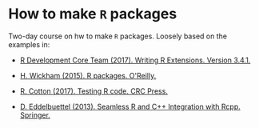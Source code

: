 # How to make `R` packages

Two-day course on hw to make `R` packages. Loosely based on the examples in:

* [R Development Core Team (2017). Writing R Extensions. Version 3.4.1.](https://cran.r-project.org/doc/manuals/r-release/R-exts.html)

* [H. Wickham (2015). R packages. O'Reilly.](http://r-pkgs.had.co.nz)

* [R. Cotton (2017). Testing R code. CRC Press.](https://www.crcpress.com/Testing-R-Code/Cotton/p/book/9781498763653)

*  [D. Eddelbuettel (2013). Seamless R and C++ Integration with Rcpp. Springer.](http://www.rcpp.org/book/)


